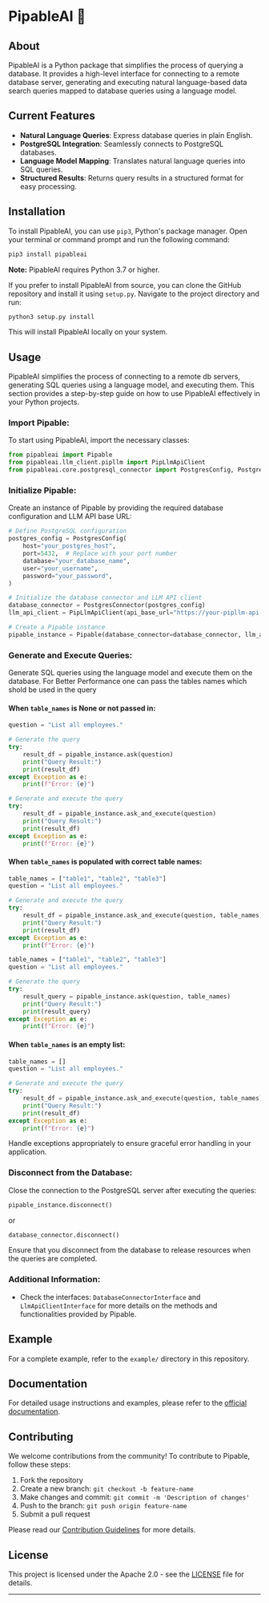 # PipableAI 🚀

## About

PipableAI is a Python package that simplifies the process of querying a database. It provides a high-level interface for connecting to a remote database server, generating and executing natural language-based data search queries mapped to database queries using a language model.

## Current Features

- **Natural Language Queries**: Express database queries in plain English.
- **PostgreSQL Integration**: Seamlessly connects to PostgreSQL databases.
- **Language Model Mapping**: Translates natural language queries into SQL queries.
- **Structured Results**: Returns query results in a structured format for easy processing.

## Installation

To install PipableAI, you can use `pip3`, Python's package manager. Open your terminal or command prompt and run the following command:

```bash
pip3 install pipableai
```

**Note:** PipableAI requires Python 3.7 or higher.

If you prefer to install PipableAI from source, you can clone the GitHub repository and install it using `setup.py`. Navigate to the project directory and run:

```bash
python3 setup.py install
```

This will install PipableAI locally on your system.

## Usage

PipableAI simplifies the process of connecting to a remote db servers, generating SQL queries using a language model, and executing them. This section provides a step-by-step guide on how to use PipableAI effectively in your Python projects.

### Import Pipable:

To start using PipableAI, import the necessary classes:

```python
from pipableai import Pipable
from pipableai.llm_client.pipllm import PipLlmApiClient
from pipableai.core.postgresql_connector import PostgresConfig, PostgresConnector
```

### Initialize Pipable:

Create an instance of Pipable by providing the required database configuration and LLM API base URL:

```python
# Define PostgreSQL configuration
postgres_config = PostgresConfig(
    host="your_postgres_host",
    port=5432,  # Replace with your port number
    database="your_database_name",
    user="your_username",
    password="your_password",
)

# Initialize the database connector and LLM API client
database_connector = PostgresConnector(postgres_config)
llm_api_client = PipLlmApiClient(api_base_url="https://your-pipllm-api-url.com")

# Create a Pipable instance
pipable_instance = Pipable(database_connector=database_connector, llm_api_client=llm_api_client)
```

### Generate and Execute Queries:

Generate SQL queries using the language model and execute them on the database.
For Better Performance one can pass the tables names which shold be used in the query

#### When `table_names` is None or not passed in:

```python
question = "List all employees."

# Generate the query
try:
    result_df = pipable_instance.ask(question)
    print("Query Result:")
    print(result_df)
except Exception as e:
    print(f"Error: {e}")

# Generate and execute the query
try:
    result_df = pipable_instance.ask_and_execute(question)
    print("Query Result:")
    print(result_df)
except Exception as e:
    print(f"Error: {e}")

```

#### When `table_names` is populated with correct table names:

```python
table_names = ["table1", "table2", "table3"]
question = "List all employees."

# Generate and execute the query
try:
    result_df = pipable_instance.ask_and_execute(question, table_names)
    print("Query Result:")
    print(result_df)
except Exception as e:
    print(f"Error: {e}")

table_names = ["table1", "table2", "table3"]
question = "List all employees."

# Generate the query
try:
    result_query = pipable_instance.ask(question, table_names)
    print("Query Result:")
    print(result_query)
except Exception as e:
    print(f"Error: {e}")
```
#### When `table_names` is an empty list:

```python
table_names = []
question = "List all employees."

# Generate and execute the query
try:
    result_df = pipable_instance.ask_and_execute(question, table_names)
    print("Query Result:")
    print(result_df)
except Exception as e:
    print(f"Error: {e}")
```

Handle exceptions appropriately to ensure graceful error handling in your application.

### Disconnect from the Database:

Close the connection to the PostgreSQL server after executing the queries:

```python
pipable_instance.disconnect()
```

or

```python
database_connector.disconnect()
```

Ensure that you disconnect from the database to release resources when the queries are completed.

### Additional Information:

- Check the interfaces: `DatabaseConnectorInterface` and `LlmApiClientInterface` for more details on the methods and functionalities provided by Pipable.

## Example

For a complete example, refer to the `example/` directory in this repository.

## Documentation

For detailed usage instructions and examples, please refer to the [official documentation](https://pipableai.github.io/pipable-docs/).

## Contributing

We welcome contributions from the community! To contribute to Pipable, follow these steps:

1. Fork the repository
2. Create a new branch: `git checkout -b feature-name`
3. Make changes and commit: `git commit -m 'Description of changes'`
4. Push to the branch: `git push origin feature-name`
5. Submit a pull request

Please read our [Contribution Guidelines](CONTRIBUTING.md) for more details.

## License

This project is licensed under the Apache 2.0 - see the [LICENSE](LICENSE) file for details.

---